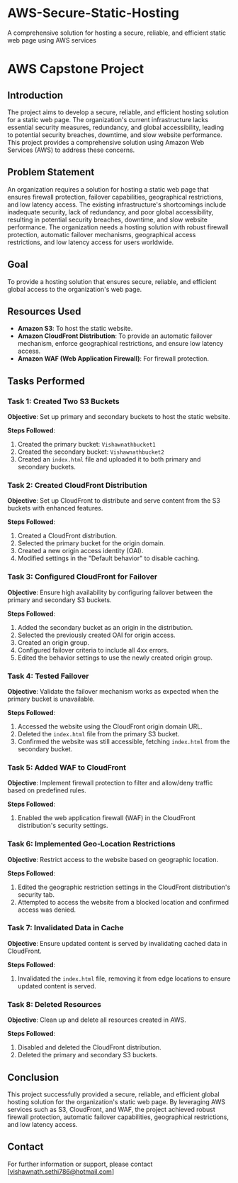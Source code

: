 # AWS-Secure-Static-Hosting
A comprehensive solution for hosting a secure, reliable, and efficient static web page using AWS services
# AWS Capstone Project

## Introduction
The project aims to develop a secure, reliable, and efficient hosting solution for a static web page. The organization's current infrastructure lacks essential security measures, redundancy, and global accessibility, leading to potential security breaches, downtime, and slow website performance. This project provides a comprehensive solution using Amazon Web Services (AWS) to address these concerns.

## Problem Statement
An organization requires a solution for hosting a static web page that ensures firewall protection, failover capabilities, geographical restrictions, and low latency access. The existing infrastructure's shortcomings include inadequate security, lack of redundancy, and poor global accessibility, resulting in potential security breaches, downtime, and slow website performance. The organization needs a hosting solution with robust firewall protection, automatic failover mechanisms, geographical access restrictions, and low latency access for users worldwide.

## Goal
To provide a hosting solution that ensures secure, reliable, and efficient global access to the organization's web page.

## Resources Used
- **Amazon S3**: To host the static website.
- **Amazon CloudFront Distribution**: To provide an automatic failover mechanism, enforce geographical restrictions, and ensure low latency access.
- **Amazon WAF (Web Application Firewall)**: For firewall protection.

## Tasks Performed

### Task 1: Created Two S3 Buckets
**Objective**: Set up primary and secondary buckets to host the static website.

**Steps Followed**:
1. Created the primary bucket: `Vishawnathbucket1`
2. Created the secondary bucket: `Vishawnathbucket2`
3. Created an `index.html` file and uploaded it to both primary and secondary buckets.

### Task 2: Created CloudFront Distribution
**Objective**: Set up CloudFront to distribute and serve content from the S3 buckets with enhanced features.

**Steps Followed**:
1. Created a CloudFront distribution.
2. Selected the primary bucket for the origin domain.
3. Created a new origin access identity (OAI).
4. Modified settings in the "Default behavior" to disable caching.

### Task 3: Configured CloudFront for Failover
**Objective**: Ensure high availability by configuring failover between the primary and secondary S3 buckets.

**Steps Followed**:
1. Added the secondary bucket as an origin in the distribution.
2. Selected the previously created OAI for origin access.
3. Created an origin group.
4. Configured failover criteria to include all 4xx errors.
5. Edited the behavior settings to use the newly created origin group.

### Task 4: Tested Failover
**Objective**: Validate the failover mechanism works as expected when the primary bucket is unavailable.

**Steps Followed**:
1. Accessed the website using the CloudFront origin domain URL.
2. Deleted the `index.html` file from the primary S3 bucket.
3. Confirmed the website was still accessible, fetching `index.html` from the secondary bucket.

### Task 5: Added WAF to CloudFront
**Objective**: Implement firewall protection to filter and allow/deny traffic based on predefined rules.

**Steps Followed**:
1. Enabled the web application firewall (WAF) in the CloudFront distribution's security settings.

### Task 6: Implemented Geo-Location Restrictions
**Objective**: Restrict access to the website based on geographic location.

**Steps Followed**:
1. Edited the geographic restriction settings in the CloudFront distribution's security tab.
2. Attempted to access the website from a blocked location and confirmed access was denied.

### Task 7: Invalidated Data in Cache
**Objective**: Ensure updated content is served by invalidating cached data in CloudFront.

**Steps Followed**:
1. Invalidated the `index.html` file, removing it from edge locations to ensure updated content is served.

### Task 8: Deleted Resources
**Objective**: Clean up and delete all resources created in AWS.

**Steps Followed**:
1. Disabled and deleted the CloudFront distribution.
2. Deleted the primary and secondary S3 buckets.

## Conclusion
This project successfully provided a secure, reliable, and efficient global hosting solution for the organization's static web page. By leveraging AWS services such as S3, CloudFront, and WAF, the project achieved robust firewall protection, automatic failover capabilities, geographical restrictions, and low latency access.

## Contact
For further information or support, please contact [vishawnath.sethi786@hotmail.com]
